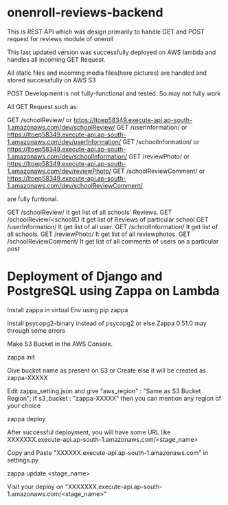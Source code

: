 # onenroll-reviews-backend
This is REST API which was design primarily to handle GET and POST request for reviews module of oneroll

This last updated version was successfully deployed on AWS lambda and handles all incoming GET Request.

All static files and incoming media files(here pictures) are handled and stored successfully on AWS S3

POST Development is not fully-functional and tested. So may not fully work

All GET Request such as:

GET <URL>/schoolReview/ or https://ltoep58349.execute-api.ap-south-1.amazonaws.com/dev/schoolReview/
GET <URL>/userInformation/  or https://ltoep58349.execute-api.ap-south-1.amazonaws.com/dev/userInformation/
GET <URL>/schoolInformation/  or https://ltoep58349.execute-api.ap-south-1.amazonaws.com/dev/schoolInformation/
GET <URL>/reviewPhoto/  or https://ltoep58349.execute-api.ap-south-1.amazonaws.com/dev/reviewPhoto/
GET <URL>/schoolReviewComment/  or https://ltoep58349.execute-api.ap-south-1.amazonaws.com/dev/schoolReviewComment/

are fully funtional.

GET <URL>/schoolReview/ It get list of all schools' Reviews.
GET <URL>/schoolReview/<schoolID It get list of Reviews of particular school
GET <URL>/userInformation/ It get list of all user.
GET <URL>/schoolInformation/ It get list of all schools.
GET <URL>/reviewPhoto/  It get list of all reviewphotos.
GET <URL>/schoolReviewComment/ It get list of all comments of users on a particular post
 
# Deployment of Django and PostgreSQL using Zappa on Lambda

Install zappa in virtual Env using pip zappa 

Install psycopg2-binary instead of psycopg2 or else Zappa 0.51.0 may through some errors

Make S3 Bucket in the AWS Console.
 
zappa init

Give bucket name as present on S3 or Create else it will be created as zappa-XXXXX

Edit zappa_setting.json and give "aws_region" : "Same as S3 Bucket Region"; If s3_bucket : "zappa-XXXXX" 
then you can mention any region of your choice

zappa deploy

After successful deployment, you will have some URL like XXXXXXX.execute-api.ap-south-1.amazonaws.com/<stage_name>

Copy and Paste "XXXXXX.execute-api.ap-south-1.amazonaws.com" in settings.py

zappa update <stage_name>

Visit your deploy on "XXXXXXX.execute-api.ap-south-1.amazonaws.com/<stage_name>"
